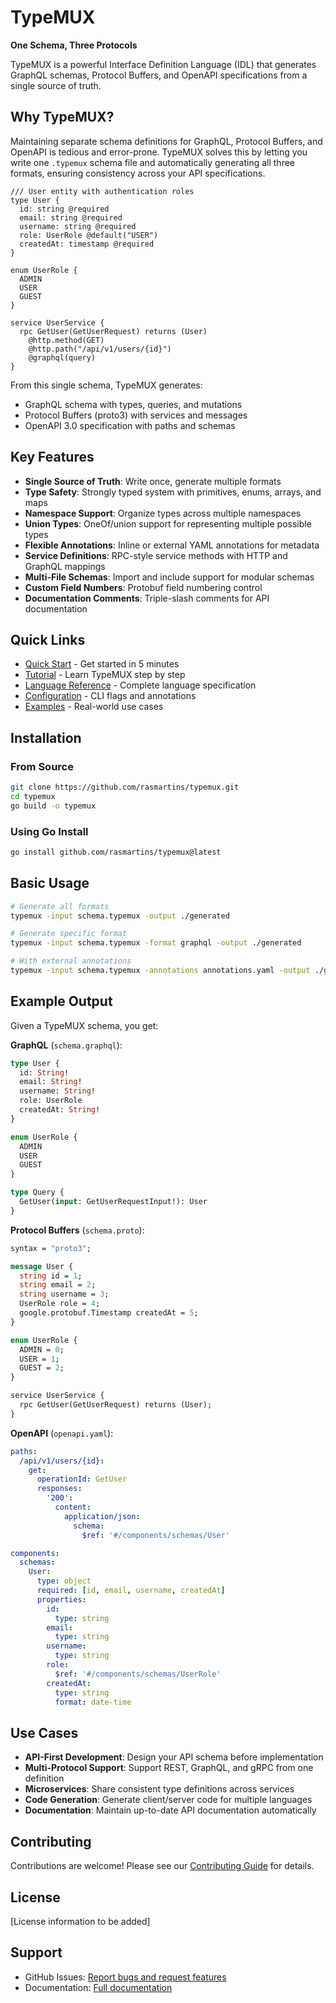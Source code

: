 # TypeMUX

**One Schema, Three Protocols**

TypeMUX is a powerful Interface Definition Language (IDL) that generates GraphQL schemas, Protocol Buffers, and OpenAPI specifications from a single source of truth.

## Why TypeMUX?

Maintaining separate schema definitions for GraphQL, Protocol Buffers, and OpenAPI is tedious and error-prone. TypeMUX solves this by letting you write one `.typemux` schema file and automatically generating all three formats, ensuring consistency across your API specifications.

```typemux
/// User entity with authentication roles
type User {
  id: string @required
  email: string @required
  username: string @required
  role: UserRole @default("USER")
  createdAt: timestamp @required
}

enum UserRole {
  ADMIN
  USER
  GUEST
}

service UserService {
  rpc GetUser(GetUserRequest) returns (User)
    @http.method(GET)
    @http.path("/api/v1/users/{id}")
    @graphql(query)
}
```

From this single schema, TypeMUX generates:
- GraphQL schema with types, queries, and mutations
- Protocol Buffers (proto3) with services and messages
- OpenAPI 3.0 specification with paths and schemas

## Key Features

- **Single Source of Truth**: Write once, generate multiple formats
- **Type Safety**: Strongly typed system with primitives, enums, arrays, and maps
- **Namespace Support**: Organize types across multiple namespaces
- **Union Types**: OneOf/union support for representing multiple possible types
- **Flexible Annotations**: Inline or external YAML annotations for metadata
- **Service Definitions**: RPC-style service methods with HTTP and GraphQL mappings
- **Multi-File Schemas**: Import and include support for modular schemas
- **Custom Field Numbers**: Protobuf field numbering control
- **Documentation Comments**: Triple-slash comments for API documentation

## Quick Links

- [Quick Start](quickstart.md) - Get started in 5 minutes
- [Tutorial](tutorial.md) - Learn TypeMUX step by step
- [Language Reference](reference.md) - Complete language specification
- [Configuration](configuration.md) - CLI flags and annotations
- [Examples](examples.md) - Real-world use cases

## Installation

### From Source

```bash
git clone https://github.com/rasmartins/typemux.git
cd typemux
go build -o typemux
```

### Using Go Install

```bash
go install github.com/rasmartins/typemux@latest
```

## Basic Usage

```bash
# Generate all formats
typemux -input schema.typemux -output ./generated

# Generate specific format
typemux -input schema.typemux -format graphql -output ./generated

# With external annotations
typemux -input schema.typemux -annotations annotations.yaml -output ./generated
```

## Example Output

Given a TypeMUX schema, you get:

**GraphQL** (`schema.graphql`):
```graphql
type User {
  id: String!
  email: String!
  username: String!
  role: UserRole
  createdAt: String!
}

enum UserRole {
  ADMIN
  USER
  GUEST
}

type Query {
  GetUser(input: GetUserRequestInput!): User
}
```

**Protocol Buffers** (`schema.proto`):
```protobuf
syntax = "proto3";

message User {
  string id = 1;
  string email = 2;
  string username = 3;
  UserRole role = 4;
  google.protobuf.Timestamp createdAt = 5;
}

enum UserRole {
  ADMIN = 0;
  USER = 1;
  GUEST = 2;
}

service UserService {
  rpc GetUser(GetUserRequest) returns (User);
}
```

**OpenAPI** (`openapi.yaml`):
```yaml
paths:
  /api/v1/users/{id}:
    get:
      operationId: GetUser
      responses:
        '200':
          content:
            application/json:
              schema:
                $ref: '#/components/schemas/User'

components:
  schemas:
    User:
      type: object
      required: [id, email, username, createdAt]
      properties:
        id:
          type: string
        email:
          type: string
        username:
          type: string
        role:
          $ref: '#/components/schemas/UserRole'
        createdAt:
          type: string
          format: date-time
```

## Use Cases

- **API-First Development**: Design your API schema before implementation
- **Multi-Protocol Support**: Support REST, GraphQL, and gRPC from one definition
- **Microservices**: Share consistent type definitions across services
- **Code Generation**: Generate client/server code for multiple languages
- **Documentation**: Maintain up-to-date API documentation automatically

## Contributing

Contributions are welcome! Please see our [Contributing Guide](CONTRIBUTING.md) for details.

## License

[License information to be added]

## Support

- GitHub Issues: [Report bugs and request features](https://github.com/rasmartins/typemux/issues)
- Documentation: [Full documentation](https://rasmartins.github.io/typemux)
